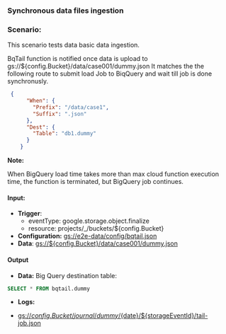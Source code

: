 ### Synchronous data files ingestion

### Scenario:

This scenario tests data basic data ingestion.

BqTail function is notified once data is upload to gs://${config.Bucket}/data/case001/dummy.json
It matches the the following route to submit load Job to BiqQuery and wait till job is done synchronusly.

```json
 {
      "When": {
        "Prefix": "/data/case1",
        "Suffix": ".json"
      },
      "Dest": {
        "Table": "db1.dummy"
      }
    }
```



**Note:**

When BigQuery load time takes more than max cloud function execution time, the function is terminated, but BigQuery job continues.

#### Input:

* **Trigger**:
    - eventType: google.storage.object.finalize
    - resource: projects/_/buckets/${config.Bucket}
* **Configuration:** [gs://e2e-data/config/bqtail.json](../../../config/bqtail.json)
* **Data**: [gs://${config.Bucket}/data/case001/dummy.json](data/trigger/dummy.json)


#### Output

* **Data:**
Big Query destination table:

```sql
SELECT * FROM bqtail.dummy
```
 
* **Logs:** 

- [gs://${config.Bucket}/journal/dummy/${date}/${storageEventId}/tail-job.json](data/expect/journal/tail-job.json)